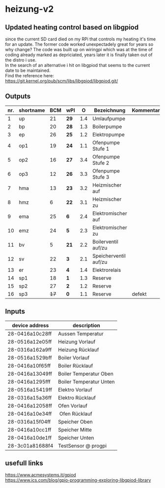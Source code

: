 # heizung-v2
## Updated heating control based on libgpiod 
since the current SD card died on my RPi that controls my heating it's time for an update. The former code worked unexpectadely great for years so why change? The code was built up on wiringpi which was at the time of coding already marked as depriciated, years later it is finally taken out of the distro i use.   
In the search of an alternative i hit on libgpiod that seems to the current date to be maintained.  
Find the reference here: https://git.kernel.org/pub/scm/libs/libgpiod/libgpiod.git/

## Outputs
nr. | shortname | BCM | wPI | O | Bezeichnung | Kommentar
---|---|---|---|---|---|---
 1 | up  | 21 | **29** | 1.4 | Umlaufpumpe |
 2 | bp  | 20 | **28** | 1.3 | Boilerpumpe |
 3 | ep  | 26 | **25** | 1.2 | Elektropumpe |
 4 | op1 | 19 | **24** | 1.1 | Ofenpumpe Stufe 1 |
 5 | op2 | 16 | **27** | 3.4 | Ofenpumpe Stufe 2 |
 6 | op3 | 12 | **26** | 3.3 | Ofenpumpe Stufe 3 |
 7 | hma | 13 | **23** | 3.2 | Heizmischer auf |
 8 | hmz |  6 | **22** | 3.1 | Heizmischer zu |
 9 | ema | 25 |  **6** | 2.4 | Elektromischer auf |
10 | emz | 24 |  **5** | 2.3 | Elektromischer zu |
11 | bv  |  5 | **21** | 2.2 | Boilerventil auf/zu |
12 | sv  | 22 |  **3** | 2.1 | Speicherventil auf/zu | 
13 | er  | 23 |  **4** | 1.4 | Elektrorelais | 
14 | sp1 | 18 |  **1** | 1.3 | Reserve | 
15 | sp2 | 27 |  **2** | 1.2 | Reserve |
16 | sp3 | ~~17~~ |  **0** | 1.1 | Reserve | defekt

## Inputs
device address | description
---|---
28-0416a10c28ff | Aussen Temperatur
28-0516a12e05ff | Heizung Vorlauf
28-0316a162a9ff | Heizung Rücklauf
28-0516a1529bff | Boiler Vorlauf
28-0416a10f65ff | Boiler Rücklauf
28-0416a13049ff | Boiler Temperatur Oben
28-0416a1295fff | Boiler Temperatur Unten
28-0516a15419ff | Elektro Vorlauf
28-0316a15a36ff | Elektro Rücklauf
28-0416a12058ff | Ofen Vorlauf
28-0416a10e34ff | Ofen Rücklauf
28-0316a15f04ff | Speicher Oben
28-0416a10cc1ff | Speicher Mitte
28-0416a10de1ff | Speicher Unten
28-3c01a81688f4 | TestSensor @ progpi

## usefull links 
https://www.acmesystems.it/gpiod  
https://www.ics.com/blog/gpio-programming-exploring-libgpiod-library
